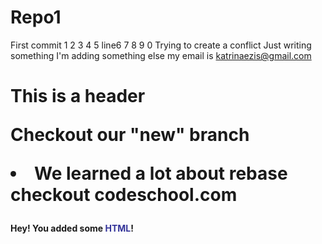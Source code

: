 Repo1
=====
First commit
1
2
3
4
5
line6
7
8
9
0
Trying to create a conflict 
Just writing something
I'm adding something else
my email is katrinaezis@gmail.com
<h1>This is a header
<p>Checkout our "new" branch </p>
<p> <li>We learned a lot about rebase
checkout codeschool.com </li> </p>
</h1>

<b>Hey!  You added some <span style="color: #333399;">HTML</span>!</b>
